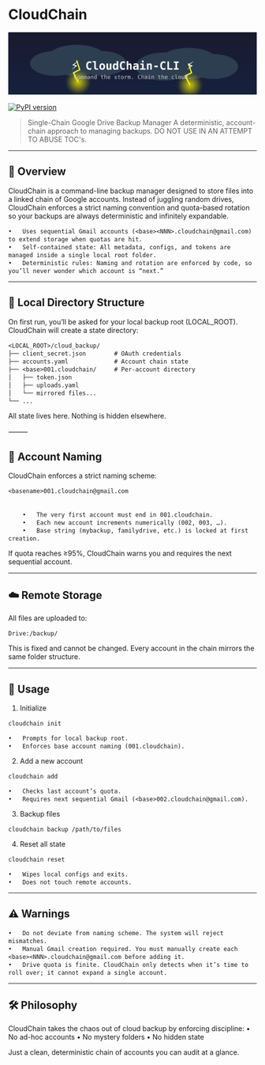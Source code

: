 # CloudChain
![Sheen Banner](https://raw.githubusercontent.com/74Thirsty/74Thirsty/main/assets/cloudchain.svg)

[![PyPI version](https://img.shields.io/pypi/v/cloudchain-cli.svg)](https://pypi.org/project/cloudchain-cli/)

> Single-Chain Google Drive Backup Manager A deterministic, account-chain approach to managing backups. DO NOT USE IN AN ATTEMPT TO ABUSE TOC's.

---

## 🚀 Overview

CloudChain is a command-line backup manager designed to store files into a linked chain of Google accounts.
Instead of juggling random drives, CloudChain enforces a strict naming convention and quota-based rotation so your backups are always deterministic and infinitely expandable.
	
 	•	Uses sequential Gmail accounts (<base><NNN>.cloudchain@gmail.com) to extend storage when quotas are hit.
	•	Self-contained state: All metadata, configs, and tokens are managed inside a single local root folder.
	•	Deterministic rules: Naming and rotation are enforced by code, so you’ll never wonder which account is “next.”

---

## 📂 Local Directory Structure

On first run, you’ll be asked for your local backup root (LOCAL_ROOT).
CloudChain will create a state directory:

```
<LOCAL_ROOT>/cloud_backup/
├── client_secret.json        # OAuth credentials
├── accounts.yaml             # Account chain state
├── <base>001.cloudchain/     # Per-account directory
│   ├── token.json
│   ├── uploads.yaml
│   └── mirrored files...
└── ...
```

All state lives here. Nothing is hidden elsewhere.

⸻

## 🔗 Account Naming

CloudChain enforces a strict naming scheme:
```
<basename>001.cloudchain@gmail.com


	•	The very first account must end in 001.cloudchain.
	•	Each new account increments numerically (002, 003, …).
	•	Base string (mybackup, familydrive, etc.) is locked at first creation.
```

If quota reaches ≥95%, CloudChain warns you and requires the next sequential account.

---

## ☁️ Remote Storage

All files are uploaded to:
```
Drive:/backup/
```

This is fixed and cannot be changed. Every account in the chain mirrors the same folder structure.

---

## 🔧 Usage


1.	Initialize
 
```
cloudchain init
```

	•	Prompts for local backup root.
	•	Enforces base account naming (001.cloudchain).


2.	Add a new account
```
cloudchain add
```

	•	Checks last account’s quota.
	•	Requires next sequential Gmail (<base>002.cloudchain@gmail.com).



 3.	Backup files
```
cloudchain backup /path/to/files
```


 4.	Reset all state
```
cloudchain reset
```
	•	Wipes local configs and exits.
	•	Does not touch remote accounts.

---

## ⚠️ Warnings
	•	Do not deviate from naming scheme. The system will reject mismatches.
	•	Manual Gmail creation required. You must manually create each <base><NNN>.cloudchain@gmail.com before adding it.
	•	Drive quota is finite. CloudChain only detects when it’s time to roll over; it cannot expand a single account.
 
 ---

## 🛠️ Philosophy

CloudChain takes the chaos out of cloud backup by enforcing discipline:
	•	No ad-hoc accounts
	•	No mystery folders
	•	No hidden state

Just a clean, deterministic chain of accounts you can audit at a glance.
